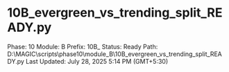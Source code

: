 # 10B_evergreen_vs_trending_split_READY.py

Phase: 10
Module: B
Prefix: 10B_
Status: Ready
Path: D:\MAGIC\scripts\phase10\module_B\10B_evergreen_vs_trending_split_READY.py
Last Updated: July 28, 2025 5:14 PM (GMT+5:30)
